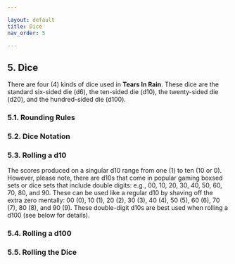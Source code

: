 ```yaml
---

layout: default
title: Dice
nav_order: 5

---
```


## 5. Dice
There are four (4) kinds of dice used in **Tears In Rain**. These dice are the standard six-sided die (d6), the ten-sided die (d10), the twenty-sided die (d20), and the hundred-sided die (d100). 

### 5.1. Rounding Rules

### 5.2. Dice Notation

### 5.3. Rolling a d10
The scores produced on a singular d10 range from one (1) to ten (10 or 0). However, please note, there are d10s that come in popular gaming boxsed sets or dice sets that include double digits: e.g., 00, 10, 20, 30, 40, 50, 60, 70, 80, and 90. These can be used like a regular d10 by shaving off the extra zero mentally: 00 (0), 10 (1), 20 (2), 30 (3), 40 (4), 50 (5), 60 (6), 70 (7), 80 (8), and 90 (9). These double-digit d10s are best used when rolling a d100 (see below for details).  

### 5.4. Rolling a d100

### 5.5. Rolling the Dice
